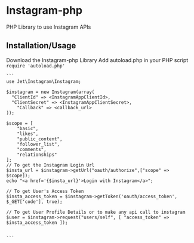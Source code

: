 # Instagram-php
PHP Library to use Instagram APIs

Installation/Usage
------------------
Download the Instagram-php Library
Add autoload.php in your PHP script
    ```
    require 'autoload.php'
    ```
    
    ```
    use Jet\Instagram\Instagram;
    
    $instagram = new Instagram(array(
      "ClientId" => <InstagramAppClientId>,
      "ClientSecret" => <InstagramAppClientSecret>,
	    "Callback" => <callback_url>
    ));
    
    $scope = [
    	"basic",
    	"likes",
    	"public_content",
    	"follower_list", 
    	"comments", 
    	"relationships"
    ];
    // To get the Instagram Login Url
    $insta_url = $instagram->getUrl("oauth/authorize",["scope" => $scope]);
    echo "<a href='{$insta_url}'>Login with Instagram</a>";
    
    // To get User's Access Token
    $insta_access_token = $instagram->getToken('oauth/access_token', $_GET['code'], true);
    
    // To get User Profile Details or to make any api call to instagram
    $user = $instagram->request("users/self", [ "access_token" => $insta_access_token ]);
    
    
    ```

